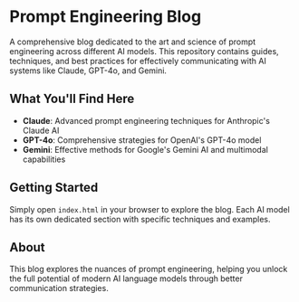 # Prompt Engineering Blog

A comprehensive blog dedicated to the art and science of prompt engineering across different AI models. This repository contains guides, techniques, and best practices for effectively communicating with AI systems like Claude, GPT-4o, and Gemini.

## What You'll Find Here

- **Claude**: Advanced prompt engineering techniques for Anthropic's Claude AI
- **GPT-4o**: Comprehensive strategies for OpenAI's GPT-4o model
- **Gemini**: Effective methods for Google's Gemini AI and multimodal capabilities

## Getting Started

Simply open `index.html` in your browser to explore the blog. Each AI model has its own dedicated section with specific techniques and examples.

## About

This blog explores the nuances of prompt engineering, helping you unlock the full potential of modern AI language models through better communication strategies.